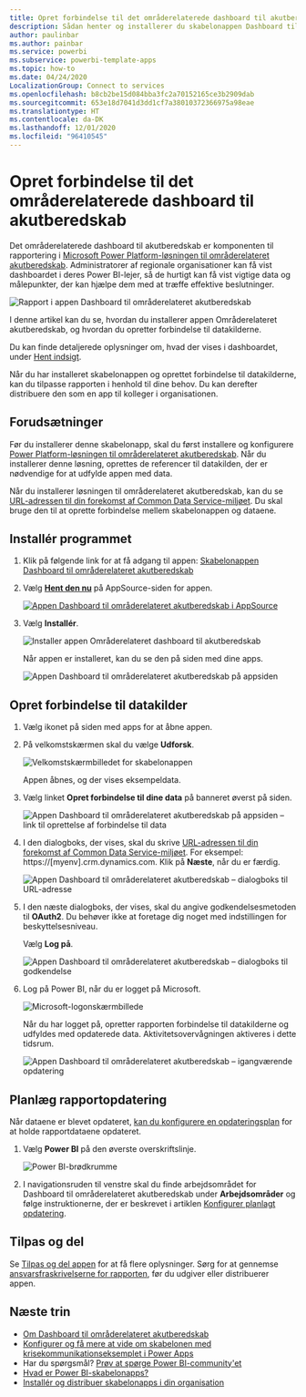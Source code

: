 ```yaml
---
title: Opret forbindelse til det områderelaterede dashboard til akutberedskab
description: Sådan henter og installerer du skabelonappen Dashboard til områderelateret akutberedskab i forbindelse med COVID-19, og sådan opretter du forbindelse til data
author: paulinbar
ms.author: painbar
ms.service: powerbi
ms.subservice: powerbi-template-apps
ms.topic: how-to
ms.date: 04/24/2020
LocalizationGroup: Connect to services
ms.openlocfilehash: b8cb2be15d084bba3fc2a70152165ce3b2909dab
ms.sourcegitcommit: 653e18d7041d3dd1cf7a38010372366975a98eae
ms.translationtype: HT
ms.contentlocale: da-DK
ms.lasthandoff: 12/01/2020
ms.locfileid: "96410545"
---
```

# <a name="connect-to-the-regional-emergency-response-dashboard"></a>Opret forbindelse til det områderelaterede dashboard til akutberedskab
Det områderelaterede dashboard til akutberedskab er komponenten til rapportering i [Microsoft Power Platform-løsningen til områderelateret akutberedskab](/powerapps/sample-apps/regional-emergency-response/overview). Administratorer af regionale organisationer kan få vist dashboardet i deres Power BI-lejer, så de hurtigt kan få vist vigtige data og målepunkter, der kan hjælpe dem med at træffe effektive beslutninger.

![Rapport i appen Dashboard til områderelateret akutberedskab](media/service-connect-to-regional-emergency-response/service-regional-emergency-response-app-report.png)

I denne artikel kan du se, hvordan du installerer appen Områderelateret akutberedskab, og hvordan du opretter forbindelse til datakilderne.

Du kan finde detaljerede oplysninger om, hvad der vises i dashboardet, under [Hent indsigt](/powerapps/sample-apps/regional-emergency-response/portals-admin-reporting#get-insights).

Når du har installeret skabelonappen og oprettet forbindelse til datakilderne, kan du tilpasse rapporten i henhold til dine behov. Du kan derefter distribuere den som en app til kolleger i organisationen.

## <a name="prerequisites"></a>Forudsætninger

Før du installerer denne skabelonapp, skal du først installere og konfigurere [Power Platform-løsningen til områderelateret akutberedskab](/powerapps/sample-apps/regional-emergency-response/deploy). Når du installerer denne løsning, oprettes de referencer til datakilden, der er nødvendige for at udfylde appen med data.

Når du installerer løsningen til områderelateret akutberedskab, kan du se [URL-adressen til din forekomst af Common Data Service-miljøet](/powerapps/sample-apps/regional-emergency-response/deploy#step-5-configure-and-publish-power-bi-dashboard). Du skal bruge den til at oprette forbindelse mellem skabelonappen og dataene.

## <a name="install-the-app"></a>Installér programmet

1. Klik på følgende link for at få adgang til appen: [Skabelonappen Dashboard til områderelateret akutberedskab](https://appsource.microsoft.com/product/power-bi/powerapps_cxo.regional_response)

1. Vælg [**Hent den nu**](https://appsource.microsoft.com/product/power-bi/powerapps_cxo.regional_response) på AppSource-siden for appen.

    [![Appen Dashboard til områderelateret akutberedskab i AppSource](media/service-connect-to-regional-emergency-response/service-regional-emergency-response-app-appsource-get-it-now.png)](https://appsource.microsoft.com/product/power-bi/powerapps_cxo.regional_response)

1. Vælg **Installér**. 

    ![Installer appen Områderelateret dashboard til akutberedskab](media/service-connect-to-regional-emergency-response/service-regional-emergency-response-select-install.png)

    Når appen er installeret, kan du se den på siden med dine apps.

   ![Appen Dashboard til områderelateret akutberedskab på appsiden](media/service-connect-to-regional-emergency-response/service-regional-emergency-response-app-apps-page-icon.png)

## <a name="connect-to-data-sources"></a>Opret forbindelse til datakilder

1. Vælg ikonet på siden med apps for at åbne appen.

1. På velkomstskærmen skal du vælge **Udforsk**.

   ![Velkomstskærmbilledet for skabelonappen](media/service-connect-to-regional-emergency-response/service-regional-emergency-response-app-splash-screen.png)

   Appen åbnes, og der vises eksempeldata.

1. Vælg linket **Opret forbindelse til dine data** på banneret øverst på siden.

   ![Appen Dashboard til områderelateret akutberedskab på appsiden – link til oprettelse af forbindelse til data](media/service-connect-to-regional-emergency-response/service-regional-emergency-response-app-connect-data.png)

1. I den dialogboks, der vises, skal du skrive [URL-adressen til din forekomst af Common Data Service-miljøet](/powerapps/sample-apps/emergency-response/deploy-configure#publish-the-power-bi-dashboard). For eksempel: https://[myenv].crm.dynamics.com. Klik på **Næste**, når du er færdig.

   ![Appen Dashboard til områderelateret akutberedskab – dialogboks til URL-adresse](media/service-connect-to-regional-emergency-response/service-regional-emergency-response-app-url-dialog.png)

1. I den næste dialogboks, der vises, skal du angive godkendelsesmetoden til **OAuth2**. Du behøver ikke at foretage dig noget med indstillingen for beskyttelsesniveau.

   Vælg **Log på**.

   ![Appen Dashboard til områderelateret akutberedskab – dialogboks til godkendelse](media/service-connect-to-regional-emergency-response/service-regional-emergency-response-app-authentication-dialog.png)

1. Log på Power BI, når du er logget på Microsoft.

   ![Microsoft-logonskærmbillede](media/service-connect-to-regional-emergency-response/service-regional-emergency-response-app-microsoft-login.png)

   Når du har logget på, opretter rapporten forbindelse til datakilderne og udfyldes med opdaterede data. Aktivitetsovervågningen aktiveres i dette tidsrum.

   ![Appen Dashboard til områderelateret akutberedskab – igangværende opdatering](media/service-connect-to-regional-emergency-response/service-regional-emergency-response-app-refresh-monitor.png)

## <a name="schedule-report-refresh"></a>Planlæg rapportopdatering

Når dataene er blevet opdateret, [kan du konfigurere en opdateringsplan](../connect-data/refresh-scheduled-refresh.md) for at holde rapportdataene opdateret.

1. Vælg **Power BI** på den øverste overskriftslinje.

   ![Power BI-brødkrumme](media/service-connect-to-regional-emergency-response/service-regional-emergency-response-app-powerbi-breadcrumb.png)

1. I navigationsruden til venstre skal du finde arbejdsområdet for Dashboard til områderelateret akutberedskab under **Arbejdsområder** og følge instruktionerne, der er beskrevet i artiklen [Konfigurer planlagt opdatering](../connect-data/refresh-scheduled-refresh.md).

## <a name="customize-and-share"></a>Tilpas og del

Se [Tilpas og del appen](../connect-data/service-template-apps-install-distribute.md#customize-and-share-the-app) for at få flere oplysninger. Sørg for at gennemse [ansvarsfraskrivelserne for rapporten](/powerapps/sample-apps/regional-emergency-response/overview#disclaimer), før du udgiver eller distribuerer appen.

## <a name="next-steps"></a>Næste trin
* [Om Dashboard til områderelateret akutberedskab](/powerapps/sample-apps/regional-emergency-response/portals-admin-reporting#get-insights)
* [Konfigurer og få mere at vide om skabelonen med krisekommunikationseksemplet i Power Apps](/powerapps/maker/canvas-apps/sample-crisis-communication-app)
* Har du spørgsmål? [Prøv at spørge Power BI-community'et](https://community.powerbi.com/)
* [Hvad er Power BI-skabelonapps?](../connect-data/service-template-apps-overview.md)
* [Installér og distribuer skabelonapps i din organisation](../connect-data/service-template-apps-install-distribute.md)